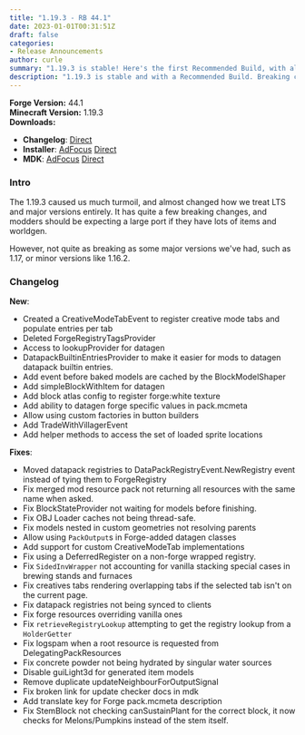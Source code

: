 ```yaml
---
title: "1.19.3 - RB 44.1"
date: 2023-01-01T00:31:51Z
draft: false
categories:
- Release Announcements
author: curle
summary: "1.19.3 is stable! Here's the first Recommended Build, with all notable changes summed up."
description: "1.19.3 is stable and with a Recommended Build. Breaking changes period is over, and we recommend modders update to this version. To that end, I've also written a porting primer guide."
---
```


**Forge Version:** 44.1  
**Minecraft Version:** 1.19.3  
**Downloads:**

* **Changelog**: [Direct](https://maven.minecraftforge.net/net/minecraftforge/forge/1.19.3-44.1/forge-1.19.3-44.1-changelog.txt)
* **Installer**: [AdFocus](https://adfoc.us/serve/sitelinks/?id=271228&url=https://maven.minecraftforge.net/net/minecraftforge/forge/1.19.3-36.2.0/forge-1.19.3-44.1-installer.jar) [Direct](https://maven.minecraftforge.net/net/minecraftforge/forge/1.19.3-44.1/forge-1.19.3-44.1-installer.jar)
* **MDK**: [AdFocus](https://adfoc.us/serve/sitelinks/?id=271228&url=https://maven.minecraftforge.net/net/minecraftforge/forge/1.19.3-36.2.0/forge-1.19.3-44.1-mdk.zip) [Direct](https://maven.minecraftforge.net/net/minecraftforge/forge/1.19.3-44.1/forge1.19.3-44.1-mdk.zip)

### Intro

The 1.19.3 caused us much turmoil, and almost changed how we treat LTS and major versions entirely.
It has quite a few breaking changes, and modders should be expecting a large port if they have lots of items and worldgen.

However, not quite as breaking as some major versions we've had, such as 1.17, or minor versions like 1.16.2.

### Changelog

__New__:
* Created a CreativeModeTabEvent to register creative mode tabs and populate entries per tab
* Deleted ForgeRegistryTagsProvider
* Access to lookupProvider for datagen
* DatapackBuiltinEntriesProvider to make it easier for mods to datagen datapack builtin entries. 
* Add event before baked models are cached by the BlockModelShaper
* Add simpleBlockWithItem for datagen
* Add block atlas config to register forge:white texture
* Add ability to datagen forge specific values in pack.mcmeta
* Allow using custom factories in button builders
* Add TradeWithVillagerEvent
* Add helper methods to access the set of loaded sprite locations


__Fixes__:
* Moved datapack registries to DataPackRegistryEvent.NewRegistry event instead of tying them to ForgeRegistry
* Fix merged mod resource pack not returning all resources with the same name when asked.
* Fix BlockStateProvider not waiting for models before finishing.
* Fix OBJ Loader caches not being thread-safe.
* Fix models nested in custom geometries not resolving parents
* Allow using `PackOutput`s in Forge-added datagen classes
* Add support for custom CreativeModeTab implementations
* Fix using a DeferredRegister on a non-forge wrapped registry.
* Fix `SidedInvWrapper` not accounting for vanilla stacking special cases in brewing stands and furnaces
* Fix creatives tabs rendering overlapping tabs if the selected tab isn't on the current page.
* Fix datapack registries not being synced to clients
* Fix forge resources overriding vanilla ones
* Fix `retrieveRegistryLookup` attempting to get the registry lookup from a `HolderGetter`
* Fix logspam when a root resource is requested from DelegatingPackResources
* Fix concrete powder not being hydrated by singular water sources
* Disable guiLight3d for generated item models
* Remove duplicate updateNeighbourForOutputSignal
* Fix broken link for update checker docs in mdk
* Add translate key for Forge pack.mcmeta description
* Fix StemBlock not checking canSustainPlant for the correct block, it now checks for Melons/Pumpkins instead of the stem itself. 